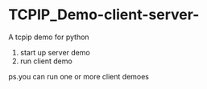 # TCPIP_Demo-client-server-
A tcpip demo for python


1. start up server demo
2. run client demo

ps.you can run one or more client demoes
